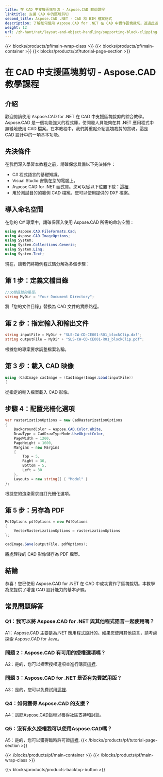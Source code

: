 ```yaml
---
title: 在 CAD 中支援區塊剪切 - Aspose.CAD 教學課程
linktitle: 支援 CAD 中的區塊剪切
second_title: Aspose.CAD .NET - CAD 和 BIM 檔案格式
description: 了解如何使用 Aspose.CAD for .NET 在 CAD 中實作區塊裁切。透過此逐步教學增強您的設計能力。
weight: 12
url: /zh-hant/net/layout-and-object-handling/supporting-block-clipping-in-cad/
---
```


{{< blocks/products/pf/main-wrap-class >}}
{{< blocks/products/pf/main-container >}}
{{< blocks/products/pf/tutorial-page-section >}}

# 在 CAD 中支援區塊剪切 - Aspose.CAD 教學課程

## 介紹

歡迎閱讀使用 Aspose.CAD for .NET 在 CAD 中支援區塊裁剪的綜合教學。 Aspose.CAD 是一個功能強大的程式庫，使開發人員能夠在其 .NET 應用程式中無縫地使用 CAD 檔案。在本教程中，我們將重點介紹區塊裁剪的實現，這是 CAD 設計中的一項基本功能。

## 先決條件

在我們深入學習本教程之前，請確保您具備以下先決條件：

- C# 程式語言的基礎知識。
- Visual Studio 安裝在您的電腦上。
-  Aspose.CAD for .NET 函式庫。您可以從以下位置下載：[這裡](https://releases.aspose.com/cad/net/).
- 用於測試目的的範例 CAD 檔案。您可以使用提供的 DXF 檔案。

## 導入命名空間

在您的 C# 專案中，請確保匯入使用 Aspose.CAD 所需的命名空間：

```csharp
using Aspose.CAD.FileFormats.Cad;
using Aspose.CAD.ImageOptions;
using System;
using System.Collections.Generic;
using System.Linq;
using System.Text;
```

現在，讓我們將範例程式碼分解為多個步驟：

## 第 1 步：定義文檔目錄

```csharp
//文檔目錄的路徑。
string MyDir = "Your Document Directory";
```

將「您的文件目錄」替換為 CAD 文件的實際路徑。

## 第 2 步：指定輸入和輸出文件

```csharp
string inputFile = MyDir + "SLS-CW-CD-CE001-R01_blockClip.dxf";
string outputFile = MyDir + "SLS-CW-CD-CE001-R01_blockClip.pdf";
```

根據您的專案要求調整檔案名稱。

## 第 3 步：載入 CAD 映像

```csharp
using (CadImage cadImage = (CadImage)Image.Load(inputFile))
{
```

從指定的輸入檔案載入 CAD 影像。

## 步驟 4：配置光柵化選項

```csharp
var rasterizationOptions = new CadRasterizationOptions
{
    BackgroundColor = Aspose.CAD.Color.White,
    DrawType = CadDrawTypeMode.UseObjectColor,
    PageWidth = 1200,
    PageHeight = 1600,
    Margins = new Margins
    {
        Top = 5,
        Right = 30,
        Bottom = 5,
        Left = 30
    },
    Layouts = new string[] { "Model" }
};
```

根據您的渲染需求自訂光柵化選項。

## 第 5 步：另存為 PDF

```csharp
PdfOptions pdfOptions = new PdfOptions
{
    VectorRasterizationOptions = rasterizationOptions
};

cadImage.Save(outputFile, pdfOptions);
```

將處理後的 CAD 影像儲存為 PDF 檔案。

## 結論

恭喜！您已使用 Aspose.CAD for .NET 在 CAD 中成功實作了區塊裁切。本教學為您提供了增強 CAD 設計能力的基本步驟。

## 常見問題解答

### Q1：我可以將 Aspose.CAD for .NET 與其他程式語言一起使用嗎？

A1：Aspose.CAD 主要是為.NET 應用程式設計的。如果您使用其他語言，請考慮探索 Aspose.CAD for Java。

### 問題 2：Aspose.CAD 有可用的授權選項嗎？

 A2：是的，您可以探索授權選項並進行購買[這裡](https://purchase.aspose.com/buy).

### 問題 3：Aspose.CAD for .NET 是否有免費試用版？

A3：是的，您可以免費試用[這裡](https://releases.aspose.com/).

### Q4：如何獲得 Aspose.CAD 的支援？

 A4：訪問[Aspose.CAD論壇](https://forum.aspose.com/c/cad/19)以獲得社區支持和討論。

### Q5：沒有永久授權我可以使用Aspose.CAD嗎？

 A5：是的，您可以獲得臨時許可證[這裡](https://purchase.aspose.com/temporary-license/).
{{< /blocks/products/pf/tutorial-page-section >}}

{{< /blocks/products/pf/main-container >}}
{{< /blocks/products/pf/main-wrap-class >}}

{{< blocks/products/products-backtop-button >}}
